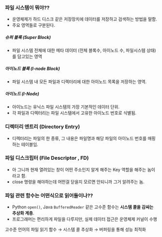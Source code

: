 
### 파일 시스템이 뭐야??

- 운영체제가 하드 디스크 같은 저장장치에 데이터를 저장하고 검색하는 방법을 말함. 
- 주요 영역들로 구분된다.

##### 슈퍼 블록 (Super Block) 

- 파일 시스템 전체에 대한 메타 데이터 (전체 블록수, 아이노드 수, 파일시스템 상태) 를 담고있는 영역
##### 아이노드 블록 (I-node Block)

- 파일 시스템 내 모든 파일과 디렉터리에 대한 아이노드 목록을 저장하는 영역. 

##### 아이노드 (I-Node)

- 아이노드는 유닉스 파일 시스템의 가장 기본적인 데이터 단위. 
- 각 파일과 디렉터리는 파일 시스템에서 고유한 아이노드 번호로 식별됨.


### 디렉터리 엔트리 (Directory Entry) 

- 디렉터리는 파일의 한 종류, 그 내용은 파일명과 해당 파일의 아이노드 번호를 매핑하는 테이블임. 


### 파일 디스크립터 (File Descriptor , FD)

- 아 그니까 현재 열려있는 창이 어떤 주소인지 알게 해주는 Key 역할을 해주는 놈이라고 함. 
- close 명령을 해야하는데 어떤걸 닫을지 모르면 안되니까 그거 알려주는 놈. 


### 파일 관련 함수는 어떤식으로 읽어들이나??

- Python `open()`, Java `BufferedReader` 같은 고수준 함수는 **시스템 콜을 감싸는 추상화 계층**.
- 프로그래머는 편리하게 파일을 다루지만, 실제 데이터 접근은 운영체제 커널이 수행

고수준 언어의 파일 읽기 함수 → 시스템 콜 추상화 → 버퍼링을 통해 성능 최적화
